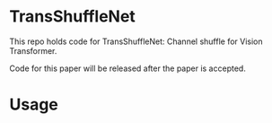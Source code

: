 # TransShuffleNet
This repo holds code for TransShuffleNet: Channel shuffle for Vision Transformer.

Code for this paper will be released after the paper is accepted.
# Usage
